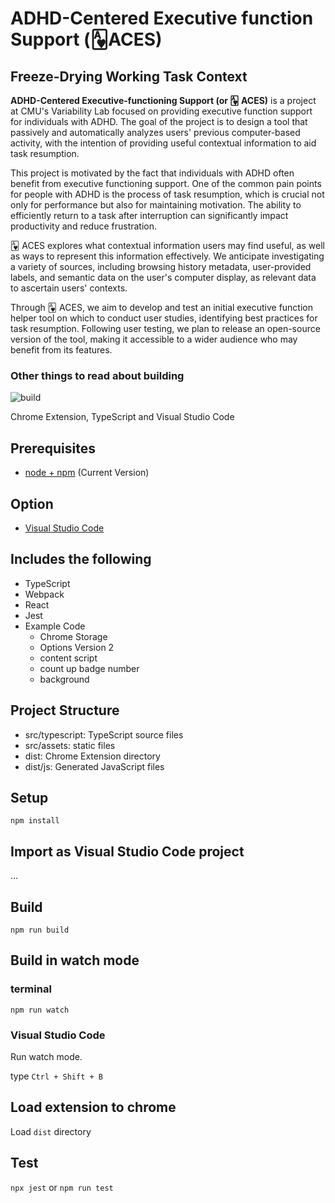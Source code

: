 # ADHD-Centered Executive function Support (🂱ACES)

## Freeze-Drying Working Task Context

**ADHD-Centered Executive-functioning Support (or 🂱 ACES)** is a project at CMU's Variability Lab focused on providing executive function support for individuals with ADHD. The goal of the project is to design a tool that passively and automatically analyzes users' previous computer-based activity, with the intention of providing useful contextual information to aid task resumption.

This project is motivated by the fact that individuals with ADHD often benefit from executive functioning support. One of the common pain points for people with ADHD is the process of task resumption, which is crucial not only for performance but also for maintaining motivation. The ability to efficiently return to a task after interruption can significantly impact productivity and reduce frustration.

🂱 ACES explores what contextual information users may find useful, as well as ways to represent this information effectively. We anticipate investigating a variety of sources, including browsing history metadata, user-provided labels, and semantic data on the user's computer display, as relevant data to ascertain users' contexts.

Through 🂱 ACES, we aim to develop and test an initial executive function helper tool on which to conduct user studies, identifying best practices for task resumption. Following user testing, we plan to release an open-source version of the tool, making it accessible to a wider audience who may benefit from its features.

### Other things to read about building

![build](https://github.com/chibat/chrome-extension-typescript-starter/workflows/build/badge.svg)

Chrome Extension, TypeScript and Visual Studio Code

## Prerequisites

- [node + npm](https://nodejs.org/) (Current Version)

## Option

- [Visual Studio Code](https://code.visualstudio.com/)

## Includes the following

- TypeScript
- Webpack
- React
- Jest
- Example Code
  - Chrome Storage
  - Options Version 2
  - content script
  - count up badge number
  - background

## Project Structure

- src/typescript: TypeScript source files
- src/assets: static files
- dist: Chrome Extension directory
- dist/js: Generated JavaScript files

## Setup

```
npm install
```

## Import as Visual Studio Code project

...

## Build

```
npm run build
```

## Build in watch mode

### terminal

```
npm run watch
```

### Visual Studio Code

Run watch mode.

type `Ctrl + Shift + B`

## Load extension to chrome

Load `dist` directory

## Test

`npx jest` or `npm run test`
